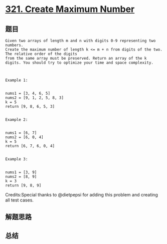 # [321. Create Maximum Number](https://leetcode.com/problems/create-maximum-number/)

## 题目

        
    Given two arrays of length m and n with digits 0-9 representing two numbers.
    Create the maximum number of length k <= m + n from digits of the two. The relative order of the digits
    from the same array must be preserved. Return an array of the k digits. You should try to optimize your time and space complexity.



    Example 1:


    nums1 = [3, 4, 6, 5]
    nums2 = [9, 1, 2, 5, 8, 3]
    k = 5
    return [9, 8, 6, 5, 3]


    Example 2:


    nums1 = [6, 7]
    nums2 = [6, 0, 4]
    k = 5
    return [6, 7, 6, 0, 4]


    Example 3:


    nums1 = [3, 9]
    nums2 = [8, 9]
    k = 3
    return [9, 8, 9]


Credits:Special thanks to @dietpepsi for adding this problem and creating all test cases.
      

## 解题思路


## 总结


